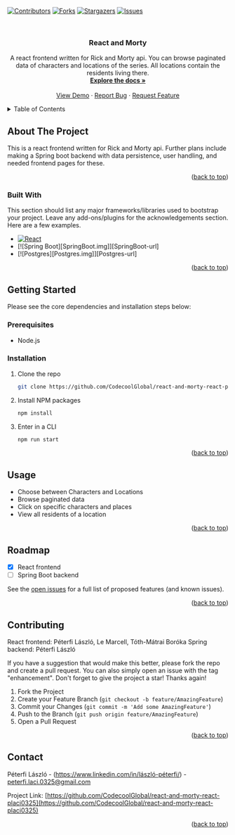<!-- Improved compatibility of back to top link: See: https://github.com/othneildrew/Best-README-Template/pull/73 -->
<a name="readme-top"></a>
<!--
*** Thanks for checking out the Best-README-Template. If you have a suggestion
*** that would make this better, please fork the repo and create a pull request
*** or simply open an issue with the tag "enhancement".
*** Don't forget to give the project a star!
*** Thanks again! Now go create something AMAZING! :D
-->



<!-- PROJECT SHIELDS -->
<!--
*** I'm using markdown "reference style" links for readability.
*** Reference links are enclosed in brackets [ ] instead of parentheses ( ).
*** See the bottom of this document for the declaration of the reference variables
*** for contributors-url, forks-url, etc. This is an optional, concise syntax you may use.
*** https://www.markdownguide.org/basic-syntax/#reference-style-links
-->
[![Contributors][contributors-shield]][contributors-url]
[![Forks][forks-shield]][forks-url]
[![Stargazers][stars-shield]][stars-url]
[![Issues][issues-shield]][issues-url]



<!-- PROJECT LOGO -->
<br />
<div align="center">

  <h3 align="center">React and Morty</h3>

  <p align="center">
    A react frontend written for Rick and Morty api. You can browse paginated data of characters and locations of the series. All locations contain the residents living there.
    <br />
    <a href="https://github.com/CodecoolGlobal/react-and-morty-react-placi0325"><strong>Explore the docs »</strong></a>
    <br />
    <br />
    <a href="https://github.com/CodecoolGlobal/react-and-morty-react-placi0325">View Demo</a>
    ·
    <a href="https://github.com/CodecoolGlobal/react-and-morty-react-placi0325/issues">Report Bug</a>
    ·
    <a href="https://github.com/CodecoolGlobal/react-and-morty-react-placi0325/issues">Request Feature</a>
  </p>
</div>



<!-- TABLE OF CONTENTS -->
<details>
  <summary>Table of Contents</summary>
  <ol>
    <li>
      <a href="#about-the-project">About The Project</a>
      <ul>
        <li><a href="#built-with">Built With</a></li>
      </ul>
    </li>
    <li>
      <a href="#getting-started">Getting Started</a>
      <ul>
        <li><a href="#prerequisites">Prerequisites</a></li>
        <li><a href="#installation">Installation</a></li>
      </ul>
    </li>
    <li><a href="#usage">Usage</a></li>
    <li><a href="#roadmap">Roadmap</a></li>
    <li><a href="#contributing">Contributing</a></li>
    <li><a href="#license">License</a></li>
    <li><a href="#contact">Contact</a></li>
    <li><a href="#acknowledgments">Acknowledgments</a></li>
  </ol>
</details>



<!-- ABOUT THE PROJECT -->
## About The Project

This is a react frontend written for Rick and Morty api. Further plans include making a Spring boot backend with data persistence, user handling, and needed frontend pages for these.

<p align="right">(<a href="#readme-top">back to top</a>)</p>



### Built With

This section should list any major frameworks/libraries used to bootstrap your project. Leave any add-ons/plugins for the acknowledgements section. Here are a few examples.


* [![React][React.js]][React-url]
* [![Spring Boot][SpringBoot.img]][SpringBoot-url]
* [![Postgres][Postgres.img]][Postgres-url]

<p align="right">(<a href="#readme-top">back to top</a>)</p>



<!-- GETTING STARTED -->
## Getting Started

Please see the core dependencies and installation steps below:

### Prerequisites

<ul>
  <li>Node.js</li>
</ul>

### Installation

1. Clone the repo
   ```sh
   git clone https://github.com/CodecoolGlobal/react-and-morty-react-placi0325
   ```
3. Install NPM packages
   ```sh
   npm install
   ```
4. Enter in a CLI
   ```sh
   npm run start
   ```

<p align="right">(<a href="#readme-top">back to top</a>)</p>



<!-- USAGE EXAMPLES -->
## Usage

<ul>
  <li>Choose between Characters and Locations</li>
  <li>Browse paginated data</li>
  <li>Click on specific characters and places</li>
  <li>View all residents of a location</li>
</ul>

<p align="right">(<a href="#readme-top">back to top</a>)</p>



<!-- ROADMAP -->
## Roadmap

- [x] React frontend
- [ ] Spring Boot backend

See the [open issues](https://github.com/CodecoolGlobal/react-and-morty-react-placi0325/issues) for a full list of proposed features (and known issues).

<p align="right">(<a href="#readme-top">back to top</a>)</p>



<!-- CONTRIBUTING -->
## Contributing

React frontend: Péterfi László, Le Marcell, Tóth-Mátrai Boróka
Spring backend: Péterfi László

If you have a suggestion that would make this better, please fork the repo and create a pull request. You can also simply open an issue with the tag "enhancement".
Don't forget to give the project a star! Thanks again!

1. Fork the Project
2. Create your Feature Branch (`git checkout -b feature/AmazingFeature`)
3. Commit your Changes (`git commit -m 'Add some AmazingFeature'`)
4. Push to the Branch (`git push origin feature/AmazingFeature`)
5. Open a Pull Request

<p align="right">(<a href="#readme-top">back to top</a>)</p>


<!-- CONTACT -->
## Contact

Péterfi László - (https://www.linkedin.com/in/lászló-péterfi/) - peterfi.laci.0325@gmail.com

Project Link: [https://github.com/CodecoolGlobal/react-and-morty-react-placi0325](https://github.com/CodecoolGlobal/react-and-morty-react-placi0325)

<p align="right">(<a href="#readme-top">back to top</a>)</p>



<!-- MARKDOWN LINKS & IMAGES -->
<!-- https://www.markdownguide.org/basic-syntax/#reference-style-links -->
[contributors-shield]: https://img.shields.io/github/contributors/othneildrew/Best-README-Template.svg?style=for-the-badge
[contributors-url]: https://github.com/CodecoolGlobal/react-and-morty-react-placi0325/graphs/contributors
[forks-shield]: https://img.shields.io/github/forks/othneildrew/Best-README-Template.svg?style=for-the-badge
[forks-url]: https://github.com/CodecoolGlobal/react-and-morty-react-placi0325//network/members
[stars-shield]: https://img.shields.io/github/stars/othneildrew/Best-README-Template.svg?style=for-the-badge
[stars-url]: https://github.com/CodecoolGlobal/react-and-morty-react-placi0325/stargazers
[issues-shield]: https://img.shields.io/github/issues/othneildrew/Best-README-Template.svg?style=for-the-badge
[issues-url]: https://github.com/CodecoolGlobal/react-and-morty-react-placi0325/issues
[license-shield]: https://img.shields.io/github/license/othneildrew/Best-README-Template.svg?style=for-the-badge
[license-url]: https://github.com/othneildrew/Best-README-Template/blob/master/LICENSE.txt
[linkedin-shield]: https://img.shields.io/badge/-LinkedIn-black.svg?style=for-the-badge&logo=linkedin&colorB=555
[linkedin-url]: https://linkedin.com/in/othneildrew
[product-screenshot]: images/screenshot.png
[Next.js]: https://img.shields.io/badge/next.js-000000?style=for-the-badge&logo=nextdotjs&logoColor=white
[Next-url]: https://nextjs.org/
[React.js]: https://img.shields.io/badge/React-20232A?style=for-the-badge&logo=react&logoColor=61DAFB
[React-url]: https://reactjs.org/
[Vue.js]: https://img.shields.io/badge/Vue.js-35495E?style=for-the-badge&logo=vuedotjs&logoColor=4FC08D
[Vue-url]: https://vuejs.org/
[Angular.io]: https://img.shields.io/badge/Angular-DD0031?style=for-the-badge&logo=angular&logoColor=white
[Angular-url]: https://angular.io/
[Svelte.dev]: https://img.shields.io/badge/Svelte-4A4A55?style=for-the-badge&logo=svelte&logoColor=FF3E00
[Svelte-url]: https://svelte.dev/
[Laravel.com]: https://img.shields.io/badge/Laravel-FF2D20?style=for-the-badge&logo=laravel&logoColor=white
[Laravel-url]: https://laravel.com
[Bootstrap.com]: https://img.shields.io/badge/Bootstrap-563D7C?style=for-the-badge&logo=bootstrap&logoColor=white
[Bootstrap-url]: https://getbootstrap.com
[JQuery.com]: https://img.shields.io/badge/jQuery-0769AD?style=for-the-badge&logo=jquery&logoColor=white
[JQuery-url]: https://jquery.com 
